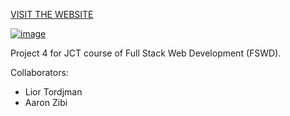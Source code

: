 [VISIT THE WEBSITE](https://lior-tor.github.io/JCT-FSWD-Project4/index.html)

[![image](https://github.com/user-attachments/assets/9ee0afa9-39f5-4dee-8b99-bc9d6c63f7e0)](https://lior-tor.github.io/JCT-FSWD-Project4/index.html)

Project 4 for JCT course of Full Stack Web Development (FSWD).

Collaborators:
- Lior Tordjman
- Aaron Zibi
